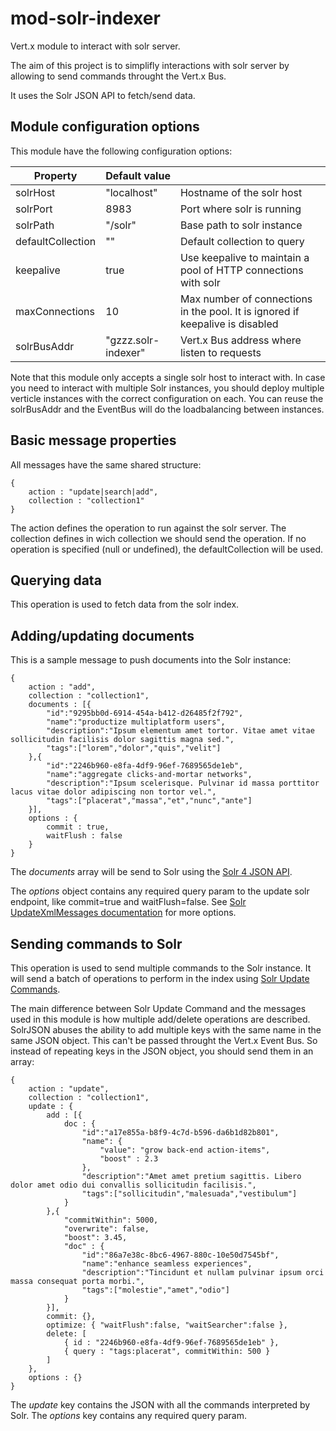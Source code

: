 mod-solr-indexer
================

Vert.x module to interact with solr server.

The aim of this project is to simplifly interactions with solr server by allowing to send commands throught the Vert.x Bus.

It uses the Solr JSON API to fetch/send data.

Module configuration options
----------------------------
This module have the following configuration options:

| Property          | Default value       |                                                                               |
| ----------------- | ------------------- | ----------------------------------------------------------------------------- |
| solrHost          | "localhost"         | Hostname of the solr host                                                     |
| solrPort          | 8983                | Port where solr is running                                                    |
| solrPath          | "/solr"             | Base path to solr instance                                                    |
| defaultCollection | ""                  | Default collection to query                                                   |
| keepalive         | true                | Use keepalive to maintain a pool of HTTP connections with solr                |
| maxConnections    | 10                  | Max number of connections in the pool. It is ignored if keepalive is disabled |
| solrBusAddr       | "gzzz.solr-indexer" | Vert.x Bus address where listen to requests                                   |

Note that this module only accepts a single solr host to interact with. In case you need to interact with multiple Solr instances, you should deploy multiple verticle instances with the correct configuration on each.
You can reuse the solrBusAddr and the EventBus will do the loadbalancing between instances.

Basic message properties
------------------------
All messages have the same shared structure:
```
{
	action : "update|search|add",
	collection : "collection1"
}
```

The action defines the operation to run against the solr server. The collection defines in wich collection we should send the operation.
If no operation is specified (null or undefined), the defaultCollection will be used.

Querying data
-------------
This operation is used to fetch data from the solr index.

Adding/updating documents
-------------------------
This is a sample message to push documents into the Solr instance:
```
{
	action : "add",
	collection : "collection1",
	documents : [{
		"id":"9295bb0d-6914-454a-b412-d26485f2f792",
		"name":"productize multiplatform users",
		"description":"Ipsum elementum amet tortor. Vitae amet vitae sollicitudin facilisis dolor sagittis magna sed.",
		"tags":["lorem","dolor","quis","velit"]
	},{
		"id":"2246b960-e8fa-4df9-96ef-7689565de1eb",
		"name":"aggregate clicks-and-mortar networks",
		"description":"Ipsum scelerisque. Pulvinar id massa porttitor lacus vitae dolor adipiscing non tortor vel.",
		"tags":["placerat","massa","et","nunc","ante"]
	}],
	options : {
		commit : true,
		waitFlush : false
	}
}
```
The _documents_ array will be send to Solr using the [Solr 4 JSON API][UpdateJSON Solr4 Example].

The _options_ object contains any required query param to the update solr endpoint, like commit=true and waitFlush=false. See [Solr UpdateXmlMessages documentation][Solr Update Query] for more options.

Sending commands to Solr
------------------------
This operation is used to send multiple commands to the Solr instance. It will send a batch of operations to perform in the index using [Solr Update Commands][UpdateJSON Commands].

The main difference between Solr Update Command and the messages used in this module is how multiple add/delete operations are described. SolrJSON abuses the ability to add multiple keys with the same name in the same JSON object. This can't be passed throught the Vert.x Event Bus. So instead of repeating keys in the JSON object, you should send them in an array:
```
{
	action : "update",
	collection : "collection1",
	update : {
		add : [{
			doc : {
				"id":"a17e855a-b8f9-4c7d-b596-da6b1d82b801",
				"name": {
					"value": "grow back-end action-items",
					"boost" : 2.3
				},
				"description":"Amet amet pretium sagittis. Libero dolor amet odio dui convallis sollicitudin facilisis.",
				"tags":["sollicitudin","malesuada","vestibulum"]
			}
		},{
			"commitWithin": 5000,
			"overwrite": false,
			"boost": 3.45,
			"doc" : {
				"id":"86a7e38c-8bc6-4967-880c-10e50d7545bf",
				"name":"enhance seamless experiences",
				"description":"Tincidunt et nullam pulvinar ipsum orci massa consequat porta morbi.",
				"tags":["molestie","amet","odio"]
			}
		}],
		commit: {},
		optimize: { "waitFlush":false, "waitSearcher":false },
		delete: [
			{ id : "2246b960-e8fa-4df9-96ef-7689565de1eb" },
			{ query : "tags:placerat", commitWithin: 500 }
		]
	},
	options : {}
}
```
The _update_ key contains the JSON with all the commands interpreted by Solr.
The _options_ key contains any required query param.

[UpdateJSON Solr4 Example]: https://wiki.apache.org/solr/UpdateJSON#Solr_4.0_Example
[Solr Update Query]: https://wiki.apache.org/solr/UpdateXmlMessages#Passing_commit_and_commitWithin_parameters_as_part_of_the_URL
[UpdateJSON Commands]: https://wiki.apache.org/solr/UpdateJSON#Update_Commands